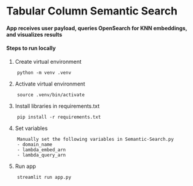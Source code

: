 # Tabular Column Semantic Search

#### App receives user payload, queries OpenSearch for KNN embeddings, and visualizes results
#### Steps to run locally
1. Create virtual environment
```
    python -m venv .venv
```
2. Activate virtual environment 
```
    source .venv/bin/activate
```
3. Install libraries in requirements.txt 
```
    pip install -r requirements.txt
```
4. Set variables
```
    Manually set the following variables in Semantic-Search.py
    - domain_name
    - lambda_embed_arn
    - lambda_query_arn
```
5. Run app 
```
    streamlit run app.py
```
